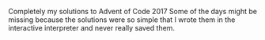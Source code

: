 Completely my solutions to Advent of Code 2017
Some of the days might be missing because the solutions were so simple that I wrote them in the interactive interpreter and never really saved them.